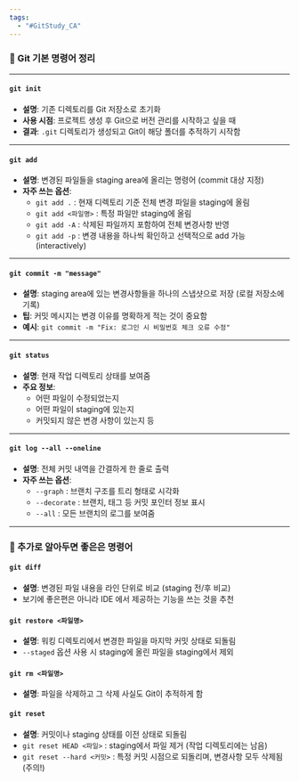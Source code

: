 ```yaml
---
tags:
  - "#GitStudy_CA"
---
```


### 🔧 Git 기본 명령어 정리

---

#### `git init`

- **설명**: 기존 디렉토리를 Git 저장소로 초기화
- **사용 시점**: 프로젝트 생성 후 Git으로 버전 관리를 시작하고 싶을 때
- **결과**: `.git` 디렉토리가 생성되고 Git이 해당 폴더를 추적하기 시작함

---

#### `git add`

- **설명**: 변경된 파일들을 staging area에 올리는 명령어 (commit 대상 지정)
- **자주 쓰는 옵션**:
    - `git add .` : 현재 디렉토리 기준 전체 변경 파일을 staging에 올림
    - `git add <파일명>` : 특정 파일만 staging에 올림
    - `git add -A` : 삭제된 파일까지 포함하여 전체 변경사항 반영
    - `git add -p` : 변경 내용을 하나씩 확인하고 선택적으로 add 가능 (interactively)
        

---

#### `git commit -m "message"`

- **설명**: staging area에 있는 변경사항들을 하나의 스냅샷으로 저장 (로컬 저장소에 기록)
- **팁**: 커밋 메시지는 변경 이유를 명확하게 적는 것이 중요함
- **예시**: `git commit -m "Fix: 로그인 시 비밀번호 체크 오류 수정"`

---

#### `git status`

- **설명**: 현재 작업 디렉토리 상태를 보여줌
- **주요 정보**:
    - 어떤 파일이 수정되었는지
    - 어떤 파일이 staging에 있는지
    - 커밋되지 않은 변경 사항이 있는지 등

---

#### `git log --all --oneline`

- **설명**: 전체 커밋 내역을 간결하게 한 줄로 출력
- **자주 쓰는 옵션**:
    - `--graph` : 브랜치 구조를 트리 형태로 시각화
    - `--decorate` : 브랜치, 태그 등 커밋 포인터 정보 표시
    - `--all` : 모든 브랜치의 로그를 보여줌

---

### 🧩 추가로 알아두면 좋은은 명령어

#### `git diff`

- **설명**: 변경된 파일 내용을 라인 단위로 비교 (staging 전/후 비교)
- 보기에 좋은편은 아니라 IDE 에서 제공하는 기능을 쓰는 것을 추천

#### `git restore <파일명>`

- **설명**: 워킹 디렉토리에서 변경한 파일을 마지막 커밋 상태로 되돌림
- `--staged` 옵션 사용 시 staging에 올린 파일을 staging에서 제외

#### `git rm <파일명>`

- **설명**: 파일을 삭제하고 그 삭제 사실도 Git이 추적하게 함

#### `git reset`

- **설명**: 커밋이나 staging 상태를 이전 상태로 되돌림
- `git reset HEAD <파일>` : staging에서 파일 제거 (작업 디렉토리에는 남음)
- `git reset --hard <커밋>` : 특정 커밋 시점으로 되돌리며, 변경사항 모두 삭제됨 (주의!)